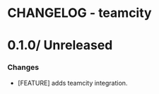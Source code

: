 # CHANGELOG - teamcity

0.1.0/ Unreleased
==================

### Changes

* [FEATURE] adds teamcity integration.
